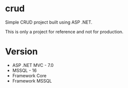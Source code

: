 # crud
Simple CRUD project built using ASP .NET.

This is only a project for reference and not for production.

# Version 
- ASP .NET MVC - 7.0
- MSSQL - 16
- Framework Core 
- Framework MSSQL 
